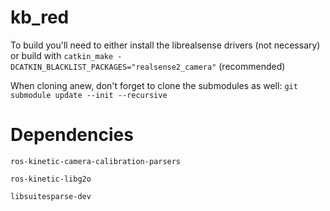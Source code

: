 # kb_red

To build you'll need to either install the librealsense drivers (not necessary) or build with `catkin_make -DCATKIN_BLACKLIST_PACKAGES="realsense2_camera"` (recommended)

When cloning anew, don't forget to clone the submodules as well:
`git submodule update --init --recursive`

# Dependencies

`ros-kinetic-camera-calibration-parsers`

`ros-kinetic-libg2o`

`libsuitesparse-dev`
